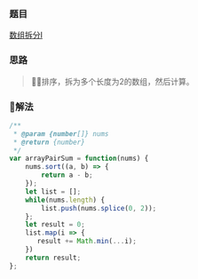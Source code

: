 ### 题目

[数组拆分I](https://leetcode-cn.com/problems/array-partition-i/description/)

### 思路

> 排序，拆为多个长度为2的数组，然后计算。

### 解法

```js
/**
 * @param {number[]} nums
 * @return {number}
 */
var arrayPairSum = function(nums) {
    nums.sort((a, b) => {
        return a - b;
    });
    let list = [];
    while(nums.length) {
        list.push(nums.splice(0, 2));
    };
    let result = 0;
    list.map(i => {
       result += Math.min(...i);
    })
    return result;
};
```
